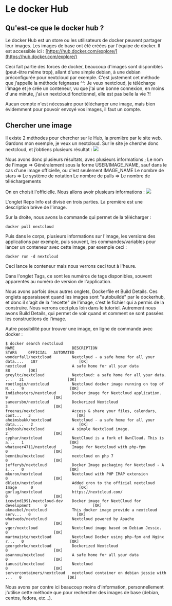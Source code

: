# Le docker Hub

## Qu'est-ce que le docker hub ?
Le docker Hub est un store ou les utilisateurs de docker peuvent partager leur images. Les images de base ont été créées par l'équipe de docker.
Il est accessible ici :
[https://hub.docker.com/explore/](https://hub.docker.com/explore/)

Ceci fait partie des forces de docker, beaucoup d'images sont disponibles (peut-être même trop), allant d'une simple debian, à une debian préconfigurée pour nextcloud par exemple.
C'est justement cet méthode que j'appelle la méthode feignasse ^^. Je veux nextcloud, je télécharge l'image et je crée un conteneur, vu que j'ai une bonne connexion, en moins d'une minute, j'ai un nextcloud fonctionnel, elle est pas belle la vie ?!

Aucun compte n'est nécessaire pour télécharger une image, mais bien évidemment pour pouvoir envoyé vos images, il faut un compte.


## Chercher une image
Il existe 2 méthodes pour chercher sur le Hub, la première par le site web.
Gardons mon exemple, je veux un nextcloud.
Sur le site je cherche donc nextcloud, et j’obtiens plusieurs résultat :
![](https://images.mondedie.fr/RBLxtCYJ/PFzfqiYW)

Nous avons donc plusieurs résultats, avec plusieurs informations ;
Le nom de l'image => Généralement sous la forme USER/IMAGE_NAME, sauf dans le cas d'une image officielle, ou c'est seulement IMAGE_NAME
Le nombre de stars => Le système de notation
Le nombre de pulls => Le nombre de téléchargements

On en choisit l'officielle.
Nous allons avoir plusieurs informations :
![](https://images.mondedie.fr/9O9WR3vs/lJV2K51u)

L'onglet Repo Info est divisé en trois parties.
La première est une description brève de l'image.

Sur la droite, nous avons la commande qui permet de la télécharger :
```shell
docker pull nextcloud
```

Puis dans le corps, plusieurs informations sur l'image, les versions des applications par exemple, puis souvent, les commandes/variables pour lancer un conteneur avec cette image, par exemple ceci :
```shell
docker run -d nextcloud
```
Ceci lance le conteneur mais nous verrons ceci tout à l'heure.


Dans l'onglet Tags, ce sont les numéros de tags disponibles, souvent apparentés au numéro de version de l'application.

Nous avons parfois deux autres onglets, Dockerfile et Build Details. Ces onglets apparaissent quand les images sont "autobuildé" par le dockerhub, et donc il s'agit de la "recette" de l'image, c'est le fichier qui a permis de la construire. Nous verrons ceci plus loin dans le tutoriel. Autrement nous avons Build Details, qui permet de voir quand et comment se sont passées les constructions de l'image.


Autre possibilité pour trouver une image, en ligne de commande avec docker :
```shell
$ docker search nextcloud
NAME                         DESCRIPTION                                     STARS     OFFICIAL   AUTOMATED
wonderfall/nextcloud         Nextcloud - a safe home for all your data....   187                  [OK]
nextcloud                    A safe home for all your data                   88        [OK]
greyltc/nextcloud            Nextcloud: a safe home for all your data. ...   31                   [OK]
rootlogin/nextcloud          Nextcloud docker image running on top of N...   9                    [OK]
indiehosters/nextcloud       Docker image for Nextcloud application.         9                    [OK]
sameersbn/nextcloud          Dockerized Nextcloud                            3                    [OK]
freenas/nextcloud            Access & share your files, calendars, cont...   3                    [OK]
aheimsbakk/nextcloud         Nextcloud - a safe home for all your data....   2                    [OK]
skybosh/nextcloud            A simple Nextcloud image.                       2                    [OK]
cyphar/nextcloud             NextCloud is a fork of OwnCloud. This is a...   1                    [OK]
whatever4711/nextcloud       Image for Nextcloud with php-fpm                0                    [OK]
bennibu/nextcloud            nextcloud on php 7                              0                    [OK]
jefferyb/nextcloud           Docker Image packaging for Nextcloud - A s...   0                    [OK]
mkuron/nextcloud             Nextcloud with PHP IMAP extension               0                    [OK]
dklein/nextcloud             Added cron to the official nextcloud Image      0                    [OK]
gorlug/nextcloud             https://nextcloud.com/                          0                    [OK]
icewind1991/nextcloud-dev    Docker image for NextCloud for development      0                    [OK]
aknaebel/nextcloud           This docker image provide a nextcloud serv...   0                    [OK]
whatwedo/nextcloud           Nextcloud powered by Apache                     0                    [OK]
vger/nextcloud               Nextcloud image based on Debian Jessie.         0                    [OK]
martmaiste/nextcloud         Nextcloud Docker using php-fpm and Nginx r...   0                    [OK]
georgehrke/nextcloud         Dockerized Nextcloud                            0                    [OK]
asannou/nextcloud            A safe home for all your data                   0                    [OK]
ianusit/nextcloud            Nextcloud                                       0                    [OK]
servercontainers/nextcloud   nextcloud container on debian jessie with ...   0                    [OK]
```

Nous avons par contre ici beaucoup moins d'information, personnellement j'utilise cette méthode que pour rechercher des images de base (debian, centos, fedora, etc...).